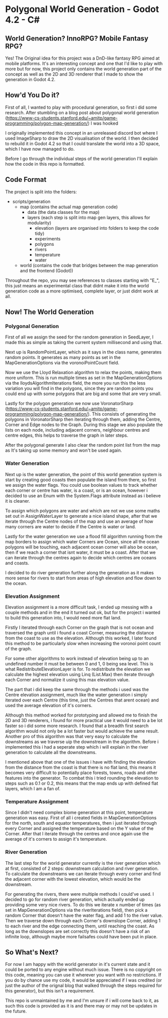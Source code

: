 # Polygonal World Generation - Godot 4.2 - C#

## World Generation? InnoRPG? Mobile Fantasy RPG?
Yes! The Original idea for this project was a DnD-like fantasy RPG aimed at mobile platforms. It's an interesting concept and one that I'd like to play with more but for now, this project only contains the world generation part of the concept as well as the 2D and 3D renderer that I made to show the generation in Godot 4.2.

## How'd You Do it?
First of all, I wanted to play with procedural generation, so first i did some research. After stumbling on a blog post about polygonal world generation (https://www-cs-students.stanford.edu/~amitp/game-programming/polygon-map-generation/) I was hooked

I originally implemented this concept in an unreleased discord bot where I used ImageSharp to draw the 2D visualisation of the world. I then decided to rebuild it in Godot 4.2 so that I could translate the world into a 3D space, which I have now managed to do.

Before I go through the individual steps of the world generation I'll explain how the code in this repo is formatted.

## Code Format
The project is split into the folders:
- scripts/generation
	- map (contains the actual map generation code)
		- data (the data classes for the map)
		- layers (each step is split into map gen layers, this allows for modularity)
			- elevation (layers are organised into folders to keep the code tidy)
			- experiments
			- polygons
			- rivers
			- temperature
			- water
	- world (contains the code that bridges between the map generation and the frontend (Godot))

Throughout the repo, you may see references to classes starting with "E_", this just means an experimental class that didnt make it into the world generation code as a more optimised, complete layer, or just didnt work at all.

## Now! The World Generation
### Polygonal Generation
First of all we assign the seed for the random generation in SeedLayer, I made this as simple as taking the current system millisecond and using that.

Next up is RandomPointLayer, which as it says in the class name, generates random points. It generates as many points as set in the MapGenerationOptions via the voronoiPointCount field.

Now we use the Lloyd Relaxation algorithm to relax the points, making them more uniform. This is run multiple times as set in the MapGenerationOptions via the lloydsAlgorithmIterations field, the more you run this the less variation you will find in the polygons, since they are random points you could end up with some polygons that are big and some that are very small.

Lastly for the polygon generation we now use VoronatorSharp (https://www-cs-students.stanford.edu/~amitp/game-programming/polygon-map-generation/). This consists of generating the polygons in VoronatorSharp then iterating through them, adding the Centre, Corner and Edge nodes to the Graph. During this stage we also populate the lists on each node, including adjacent corners, neighbour centres and centre edges, this helps to traverse the graph in later steps.

After the polygonal generate I also clear the random point list from the map as It's taking up some memory and won't be used again.
### Water Generation
Next up is the water generation, the point of this world generation system is start by creating good coasts then populate the island from there, so first we assign the water flags. You could use boolean values to track whether each corner or centre has water, is a coast, or is an ocean, however i decided to use an Enum with the System.Flags attribute instead as i believe it is cleaner.

To assign which polygons are water and which are not we use some maths set out in AssignWaterLayer to generate a nice island shape, after that we iterate through the Centre nodes of the map and use an average of how many corners are water to decide if the Centre is water or land.

Lastly for the water generation we use a flood fill algorithm running from the map borders to assign which water Corners are Ocean, since all the ocean polygons will be touching, each adjacent ocean corner will also be ocean, then if we reach a corner that isnt water, it must be a coast. After that we can iterate through the centres again to decide which centres are oceans and coasts.

I decided to do river generation further along the generation as it makes more sense for rivers to start from areas of high elevation and flow down to the ocean.
### Elevation Assignment
Elevation assignment is a more difficult task, I ended up messing with a couple methods and in the end it turned out ok, but for the project i wanted to build this generation into, I would need more flat land.

Firstly I iterated through each Corner on the graph that is not ocean and traversed the graph until i found a coast Corner, measuring the distance from the coast to use as the elevation. Although this worked, I later found this method to be particularly slow when increasing the voronoi point count of the graph. 

For some other algorithms to work instead of elevation being up to an undefined number it must be between 0 and 1, 0 being sea level. This is what RedistributeElevationLayer is for. To redistribute the elevation we calculate the highest elevation using Linq (List.Max) then iterate through each Corner and normalize it using this max elevation value.

The part that i did keep the same through the methods i used was the Centre elevation assignment, much like the water generation i simply iterated over each Centre (this time, just the Centres that arent ocean) and used the average elevation of it's corners.

Although this method worked for prototyping and allowed me to finish the 2D and 3D renderers, i found for more practical use it would need to a be lot faster so i did some more research. I found that a breadth first search algorithm would not only be a lot faster but would achieve the same result. Another pro of this algorithm was that very easy to calculate the downstreams as we traverse uip the downstream in the algorithm. Before i implemented this i had a seperate step which i will explain in the river generation to calculate all the downstreams.

I mentioned above that one of the issues i have with finding the elevation from the distance from the coast is that there is no flat land, this means it becomes very difficult to potentially place forests, towns, roads and other features into the generator. To combat this i tried rounding the elevation to steps such as 0.1 or 0.2, this means that the map ends up with defined flat layers, which I am a fan of.
### Temperature Assignment
Since I didn't need complex biome generation at this point, temperature generation was easy. First of all i created fields in MapGenerationOptions for the north, south and equator temperatures, then i just iterated through every Corner and assigned the temperature based on the Y value of the Corner. After that I iterate through the centres and once again use the average of it's corners to assign it's temperature.
### River Generation
The last step for the world generator currently is the river generation which at first, consisted of 2 steps: downstream calculation and river generation. To calculate the downstreams we can iterate through every corner and find the adjacent corner with the lowest elevation, which would be the downstream.

For generating the rivers, there were multiple methods I could've used. I decided to go for random river generation, which actually ended up providing some very nice rivers. To do this we iterate x number of times (as set in MapGenerationOptions via the riverIterations field), then pick a random Corner that doesn't have the water flag, and add 1 to the river value. Then we traverse down through each Corner's downslope Corner, adding 1 to each river and the edge connecting them, until reaching the coast. As long as the downslopes are set correctly this doesn't have a risk of an infinite loop, although maybe more failsafes could have been put in place.
## So What's Next?
For now I am happy with the world generator in it's current state and it could be ported to any engine without much issue. There is no copyright on this code, meaning you can use it wherever you want with no restrictions. If you do by chance use my code, it would be appreciated if I was credited (or just the author of the orignal blog that walked through the steps required for this generator), but this isn't a requirement. 

This repo is unmaintained by me and I'm unsure if i will come back to it, as such this code is provided as it is and there may or may not be updates in the future.